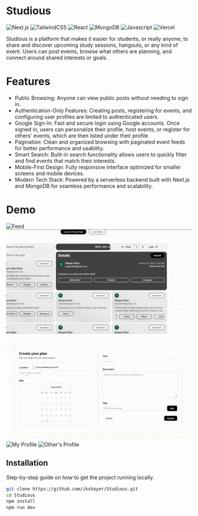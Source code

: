 Studious
=======

![Next.js](https://img.shields.io/badge/Next.js-000000?style=for-the-badge&logo=next.js&logoColor=white)
![TailwindCSS](https://img.shields.io/badge/Tailwind_CSS-38B2AC?style=for-the-badge&logo=tailwind-css&logoColor=white)
![React](https://img.shields.io/badge/React-20232A?style=for-the-badge&logo=react&logoColor=61DAFB)
![MongoDB](https://img.shields.io/badge/MongoDB-4EA94B?style=for-the-badge&logo=mongodb&logoColor=white)
![Javascript](https://img.shields.io/badge/JavaScript-3178C6?style=for-the-badge&logo=javascript&logoColor=white)
![Vercel](https://img.shields.io/badge/Vercel-000?style=for-the-badge&logo=vercel&logoColor=white)

Studious is a platform that makes it easier for students, or really anyone, to share and discover upcoming study sessions, hangouts, or any kind of event. Users can post events, browse what others are planning, and connect around shared interests or goals.

# Features

- Public Browsing: Anyone can view public posts without needing to sign in.
- Authentication-Only Features: Creating posts, registering for events, and configuring user profiles are limited to authenticated users.
- Google Sign-In: Fast and secure login using Google accounts. Once signed in, users can personalize their profile, host events, or register for others' events, which are then listed under their profile.
- Pagination: Clean and organized browsing with paginated event feeds for better performance and usability.
- Smart Search: Built-in search functionality allows users to quickly filter and find events that match their interests.
- Mobile-First Design: Fully responsive interface optimized for smaller screens and mobile devices.
- Modern Tech Stack: Powered by a serverless backend built with Next.js and MongoDB for seamless performance and scalability.

# Demo

![Feed](./demoVideos/StudiousClip1.gif)
![Registration](./demoVideos/StudiousClip2.gif)
![Create](./demoVideos/StudiousClip3.gif)
![My Profile](./demoVideos/StudiousClip4.gif)
![Other's Profile](./demoVideos/StudiousClip5.gif)

## Installation

Step-by-step guide on how to get the project running locally.

```bash
git clone https://github.com/ikshayer/Studious.git
cd Studious
npm install
npm run dev
